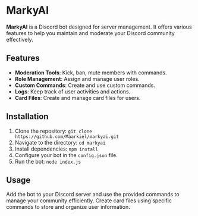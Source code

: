 # MarkyAI

**MarkyAI** is a Discord bot designed for server management. It offers various features to help you maintain and moderate your Discord community effectively.

## Features
- **Moderation Tools**: Kick, ban, mute members with commands.
- **Role Management**: Assign and manage user roles.
- **Custom Commands**: Create and use custom commands.
- **Logs**: Keep track of user activities and actions.
- **Card Files**: Create and manage card files for users.

## Installation
1. Clone the repository: `git clone https://github.com/Maarkiel/markyai.git`
2. Navigate to the directory: `cd markyai`
3. Install dependencies: `npm install`
4. Configure your bot in the `config.json` file.
5. Run the bot: `node index.js`

## Usage
Add the bot to your Discord server and use the provided commands to manage your community efficiently. Create card files using specific commands to store and organize user information.